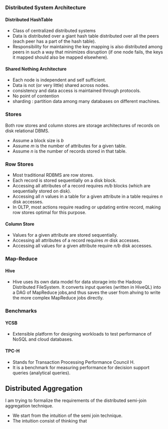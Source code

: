 ### Distributed System Architecture 

#### Distributed HashTable
 - Class of centralized distributed systems
 - Data is distributed over a giant hash table distributed over all the peers (each peer has a part of the hash table).
 - Responsibility for maintaining the key mapping is also distributed among peers in such a way that minimizes disruption (if one node fails, the keys it mapped should also be mapped elsewhere).

#### Shared Nothing Architecture 
 - Each node is independent and self sufficient.
 - Data is not (or very little) shared across nodes.
 - consistency and data access is maintained through protocols.
 - No point of contention 
 - sharding : partition data among many databases on different machines. 

### Stores 
Both row stores and column stores are storage architectures of records on disk relational DBMS. 
 - Assume a block size is *b*
 - Assume *m* is the number of attributes for a given table.  
 - Assume *n* is the number of records stored in that table.

### Row Stores
 - Most traditional RDBMS are row stores.
 - Each record is stored sequentially on a disk block.
 - Accessing all attributes of a record requires *m/b* blocks (which are sequentially stored on disk).
 - Accessing all *n* values in a table for a given attribute in a table requires *n* disk accesses.
 - In OLTP, most actions require reading or updating entire record, making row stores optimal for this purpose.
 
#### Column Store
 - Values for a given attribute are stored sequentially.
 - Accessing all attributes of a record requires *m* disk accesses.
 - Accessing all values for a given attribute require *n/b* disk accesses.  

### Map-Reduce

#### Hive
 - Hive uses its own data model for data storage into the Hadoop Distributed FileSystem. It converts input queries (written in HiveQL) into a DAG of MapReduce jobs,and thus saves the user from ahving to write the more complex MapReduce jobs directly.

### Benchmarks

#### YCSB
 - Extensible platform for designing workloads to test performance of NoSQL and cloud databases.

#### TPC-H
 - Stands for Transaction Processing Performance Council H.
 - It is a benchmark for measuring performance for decision support queries (analytical queries).
 
## Distributed Aggregation
I am trying to formalize the requirements of the distributed semi-join aggregation technique.

 - We start from the intuition of the semi join technique.
 - The intuition consist of thinking that  
